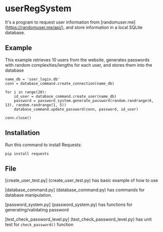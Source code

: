 # userRegSystem

It's a program to request user information from [randomuser.me] (https://randomuser.me/api/), and store information in a local SQLite database.

## Example

This example retrieves 10 users from the website, generates passwords with random complexities/lengths for each user, and stores them into the database

    name_db = 'user_login.db'
    conn = database_command.create_connection(name_db)
    
    for i in range(20):
        id_user = database_command.create_user(name_db)
        password = password_system.generate_password(random.randrange(6, 13), random.randrange(1, 5))
        database_command.update_password(conn, password, id_user)
    
    conn.close()

## Installation
Run this command to install Requests:

    pip install requests


## File

[create_user_test.py] (create_user_test.py) has basic example of how to use 
    
[database_command.py] (database_command.py) has commands for database manipulation.

[password_system.py] (password_system.py) has functions for generating/validating password

[test_check_password_level.py] (test_check_password_level.py) has unit test for `check_password()` function